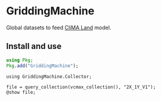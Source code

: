 # GriddingMachine

Global datasets to feed [CliMA Land](https://github.com/CliMA/Land) model.




## Install and use
```julia
using Pkg;
Pkg.add("GriddingMachine");
```

```@example preview
using GriddingMachine.Collector;

file = query_collection(vcmax_collection(), "2X_1Y_V1");
@show file;
```
